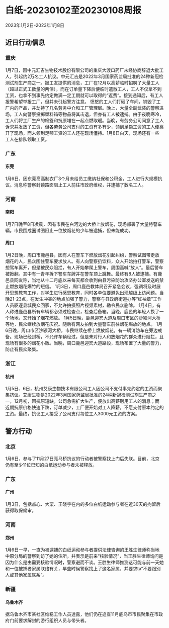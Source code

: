 # 白纸-20230102至20230108周报

2023年1月2日-2023年1月8日

## 近日行动信息

### 重庆

1月7日，因中元汇吉生物技术股份有限公司的重庆大渡口药厂未经协商辞退大批工人，引起约2万名工人抗议。中元汇吉是2022年3月国家药监局批准的24种新冠检测试剂生产商之一。据工友提供的消息，工厂在12月以高薪临时招聘了大量工人（超过正式工数量的两倍），而在订单量下降后便临时遣散工人，工人不仅拿不到工资，也拿不到事先约定做满一定工期就可以取得的“返费”。接到通知后，有工人报警希望举报工厂，但并未引起警方注意。
愤怒的工人们打砸了车间，销毁了工厂内的产品，并劫持了几名劳务中介和工厂管理层。晚上，大量全副武装的警察进场，工人向警察投掷塑料箱等物品将其击退，但亦有工人被逮捕。由于夜晚寒冷，工人们将工厂生产的棉签和抗原堆在一起点燃取暖。当晚，有劳务公司同意了工人诉求并发放了工资，但各劳务公司支付的工资有多有少，领到足额工资的工人便离开了现场，而未领到足额工资的工人还在现场僵持。1月8日白天，现场还有一些工人在排队领取工资。

### 广东

#### 东莞

1月6日，因东莞高高制衣厂3个月未给员工缴纳社保和公积金，工人进行大规模抗议。消息称警察封锁路面阻止工人前往市政府维权，并逮捕了数名工人。

### 河南

#### 南阳

1月7日晚至8日凌晨，因有市民在白河边的大桥上放烟花，现场部署了大量特警车辆。市民围成圈试图阻止一位放烟花的少年被逮捕，但未能成功。

#### 周口

1月2日晚，周口市鹿邑县，因有人在警车下燃放烟花引起纠纷，警察试图带走放烟花的人，民众围住警车要求放人。有人向警察扔饮料，众人开始拍打警车，警察想驾车离开，但是被民众阻拦，有人开始攀爬上警车，周围高喊“放人”。最后警车被掀翻。其中有一青年拆下警车车牌并在警车顶上跳舞。最终有8人被逮捕。有鹿邑县网友称，当地从十二月底以来每天都会收到由县污染防治攻坚办公室发送的禁止燃放烟花爆竹的短信。
1月3日，周口鹿邑教体局召开紧急会议，强调将及时展开思想教育工作，对学生进行感恩教育，同时各单位要避免出现越级上访问题。当晚21-23点，在发生冲突的地点加强了警力，警察与县政府街道办等“红袖章”工作人员驱逐县城民众回家，不允许拍摄照片视频素材，勒令民众删除。
1月4日，有人称进鹿邑县所有车辆都必须过检查点，检查后备箱。当晚，鹿邑的年轻人换了一个场地，又开始了烟花燃放。
1月5日晚，鹿邑迎宾大道及周口市区的沙颍河大桥等地，民众继续放烟花庆祝。随后有网友拍到大量警车前往烟花燃放的地点。
1月6日晚，周口市区沙颍河大桥，市民继续在桥上燃放烟花，有一辆消防车在旁边戒备。现场已经封桥，不允许车辆经过，但是未对行人和放烟花的群众进行阻拦，且现场有很多的烟花小贩。当晚，周口鹿邑迎宾大道路段，现场布置了大量的警力，防止有民众聚集。

### 浙江

#### 杭州

1月5日、6日，杭州艾康生物技术有限公司工人因公司不支付事先约定的工资而聚集抗议。艾康生物是2022年3月国家药监局批准的24种新冠检测试剂生产商之一，12月初，因抗原短缺，公司急需扩大生产，便放出高薪聘用工人的消息；而近期抗原价格快速下跌，订单减少，工厂便开始对工人降薪，不愿支付原本约定的工资。最终，抗议工人接受了公司支付每位工人3000元工资的方案。

## 警方行动

### 北京

1月6日，参与了11月27日亮马桥抗议的行动者被警察找上门后失联。目前，北京仍有至少11位已知的白纸运动参与者未被释放。

### 广东

#### 广州

1月3日，包括点心、大栗、王晓宇在内的多位白纸运动参与者在近30天的拘留后获得取保候审。

### 河南

#### 郑州

1月6日一早，一直为被逮捕的白纸运动参与者提供法律咨询的王胜生律师称当地中原分局的警察到访了她的住所，并表示是前来“核验情况”，当王胜生律师询问是因为什么是由需要核验情况时，警察避而不谈。王胜生律师推测这可能与前一天她和一位被捕者家属联络有关，早些时候警察找上了这名家属，并要求ta“不要跟别人或其他家属联系”。

### 新疆

#### 乌鲁木齐

据乌鲁木齐市某社区维稳工作人员透露，他们仍在追查11月底乌市市民聚集在市政府门前要求解封的游行组织人员与带头者。